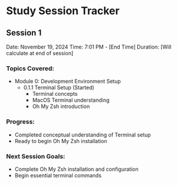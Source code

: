 # Study Session Tracker

## Session 1
Date: November 19, 2024
Time: 7:01 PM - [End Time]
Duration: [Will calculate at end of session]

### Topics Covered:
- Module 0: Development Environment Setup
  - 0.1.1 Terminal Setup (Started)
    * Terminal concepts
    * MacOS Terminal understanding
    * Oh My Zsh introduction

### Progress:
- Completed conceptual understanding of Terminal setup
- Ready to begin Oh My Zsh installation

### Next Session Goals:
- Complete Oh My Zsh installation and configuration
- Begin essential terminal commands
